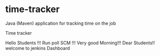 # time-tracker
Java (Maven) application for tracking time on the job

Time tracker

Hello Students !!! Run poll SCM !!! Very good Morning!!! Dear Students!! welcome to jenkins Dashboard
